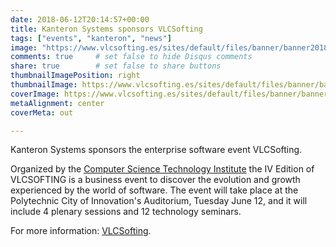 ```yaml
---
date: 2018-06-12T20:14:57+00:00
title: Kanteron Systems sponsors VLCSofting
tags: ["events", "kanteron", "news"]
image: "https://www.vlcsofting.es/sites/default/files/banner/banner2018-v2.jpg"
comments: true     # set false to hide Disqus comments
share: true        # set false to share buttons
thumbnailImagePosition: right
thumbnailImage: https://www.vlcsofting.es/sites/default/files/banner/banner2018-v2.jpg
coverImage: https://www.vlcsofting.es/sites/default/files/banner/banner2018-v2.jpg
metaAlignment: center
coverMeta: out

---
```

Kanteron Systems sponsors the enterprise software event VLCSofting.

<!--more-->

Organized by the [Computer Science Technology Institute](http://www.iti.es/) the IV Edition of VLCSOFTING is a business event to discover the evolution and growth experienced by the world of software. The event will take place at the Polytechnic City of Innovation's Auditorium, Tuesday June 12, and it will include 4 plenary sessions and 12 technology seminars.

For more information: [VLCSofting](https://www.vlcsofting.es/patrocinadores).
